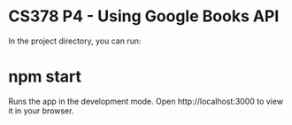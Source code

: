 # CS378 P4 - Using Google Books API

In the project directory, you can run:

# npm start

Runs the app in the development mode.
Open http://localhost:3000 to view it in your browser.
